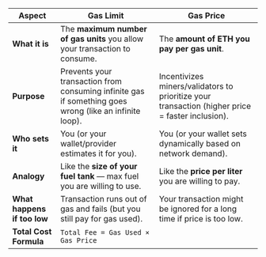 | **Aspect**                  | **Gas Limit**                                                                                          | **Gas Price**                                                                                    |
| --------------------------- | ------------------------------------------------------------------------------------------------------ | ------------------------------------------------------------------------------------------------ |
| **What it is**              | The **maximum number of gas units** you allow your transaction to consume.                             | The **amount of ETH you pay per gas unit**.                                                      |
| **Purpose**                 | Prevents your transaction from consuming infinite gas if something goes wrong (like an infinite loop). | Incentivizes miners/validators to prioritize your transaction (higher price = faster inclusion). |
| **Who sets it**             | You (or your wallet/provider estimates it for you).                                                    | You (or your wallet sets dynamically based on network demand).                                   |
| **Analogy**                 | Like the **size of your fuel tank** — max fuel you are willing to use.                                 | Like the **price per liter** you are willing to pay.                                             |
| **What happens if too low** | Transaction runs out of gas and fails (but you still pay for gas used).                                | Your transaction might be ignored for a long time if price is too low.                           |
| **Total Cost Formula**      | `Total Fee = Gas Used × Gas Price`                                                                     |                                                                                                  |



<!-- Example Calculation

Gas Limit = 10 → You allow a maximum of 10 units of gas.

Gas Price = 5 (wei or gwei) → You are willing to pay 5 per gas unit. -->